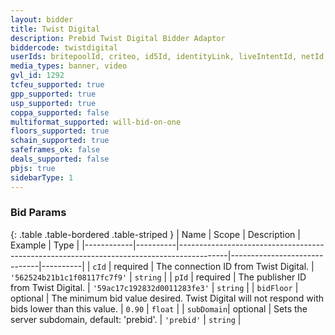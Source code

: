 ```yaml
---
layout: bidder
title: Twist Digital
description: Prebid Twist Digital Bidder Adaptor
biddercode: twistdigital
userIds: britepoolId, criteo, id5Id, identityLink, liveIntentId, netId, parrableId, pubCommonId, unifiedId
media_types: banner, video
gvl_id: 1292
tcfeu_supported: true
gpp_supported: true
usp_supported: true
coppa_supported: false
multiformat_supported: will-bid-on-one
floors_supported: true
schain_supported: true
safeframes_ok: false
deals_supported: false
pbjs: true
sidebarType: 1
---
```


### Bid Params

{: .table .table-bordered .table-striped }
| Name       | Scope    | Description                                                                              | Example                      | Type     |
|------------|----------|------------------------------------------------------------------------------------------|------------------------------|----------|
| `cId`      | required | The connection ID from Twist Digital.                                                          | `'562524b21b1c1f08117fc7f9'` | `string` |
| `pId`      | required | The publisher ID from Twist Digital.                                                           | `'59ac17c192832d0011283fe3'` | `string` |
| `bidFloor` | optional | The minimum bid value desired. Twist Digital will not respond with bids lower than this value. | `0.90`                       | `float`  |
| `subDomain`| optional | Sets the server subdomain, default: 'prebid'.                                            | `'prebid'`                     | `string` |
